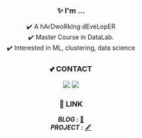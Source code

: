 <div align=center>
  <h3>✨ I'm ... </h3>
  ✔️ A hArDwoRkIng dEveLopER<br>
  ✔️ Master Course in DataLab. <br>
  ✔️ Interested in ML, clustering, data science <br>
  
<!--
**miiinnn23/miiinnn23** is a ✨ _special_ ✨ repository because its `README.md` (this file) appears on your GitHub profile.
Here are some ideas to get you started:

- 🔭 I’m currently working on ...
- 🌱 I’m currently learning ...
- 👯 I’m looking to collaborate on ...
- 🤔 I’m looking for help with ...
- 💬 Ask me about ...
- 📫 How to reach me: ...
- 😄 Pronouns: ...
- ⚡ Fun fact: ...
-->
  <p>
  <h3>💕 CONTACT</h3>
  <a href="mailto:seungmin@mme.dongguk.edu"><img src="https://img.shields.io/badge/Gmail-EA4335?style=flat-square&logo=Gmail&logoColor=white"/></a>
  <a target="_blank" href="https://www.linkedin.com/in/lee-min-898908199/"><img src="https://img.shields.io/badge/LinkedIn-0A66C2?style=flat-square&logo=Linkedin&logoColor=white"/></a>
  </p>

<p>
  <h3>🔗 LINK</h3>
  <strong><i>BLOG&nbsp:&nbsp</i></strong><a href="https://miiinnn23.tistory.com/">🤩</a><br>
  <strong><i>PROJECT&nbsp:&nbsp</i></strong><a href="https://projectintheclass.github.io/Bareun/">🖋</a><br>
</p>

